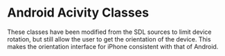 # Android Acivity Classes

These classes have been modified from the SDL sources to limit device rotation, but still allow the user to get the orientation of the device.  This makes the orientation interface for iPhone consistent with that of Android.